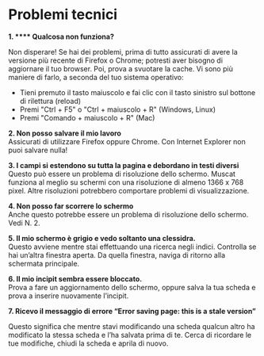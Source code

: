 # Problemi tecnici

**1. **** Qualcosa non funziona?**

Non disperare! Se hai dei problemi, prima di tutto assicurati di avere la versione più recente di Firefox o Chrome; potresti aver bisogno di aggiornare il tuo browser. Poi, prova a svuotare la cache. Vi sono più maniere di farlo, a seconda del tuo sistema operativo:

- Tieni premuto il tasto maiuscolo e fai clic con il tasto sinistro sul bottone di rilettura (reload)
- Premi "Ctrl + F5" o "Ctrl + maiuscolo + R" (Windows, Linux)
- Premi "Comando + maiuscolo + R" (Mac)

**2. Non posso salvare il mio lavoro**  
Assicurati di utilizzare Firefox oppure Chrome. Con Internet Explorer non puoi salvare nulla!

**3. I campi si estendono su tutta la pagina e debordano in testi diversi**  
Questo può essere un problema di risoluzione dello schermo. Muscat funziona al meglio su schermi con una risoluzione di almeno 1366 x 768 pixel. Altre risoluzioni potrebbero comportare problemi di visualizzazione.

**4. Non posso far scorrere lo schermo**  
Anche questo potrebbe essere un problema di risoluzione dello schermo. Vedi N. 2.

**5. Il mio schermo è grigio e vedo soltanto una clessidra.**  
Questo avviene mentre stai effettuando una ricerca negli indici. Controlla se hai un’altra finestra aperta. Da quella finestra, naviga di ritorno alla schermata principale.

**6. Il mio incipit sembra essere bloccato.**  
Prova a fare un aggiornamento dello schermo, oppure salva la tua scheda e prova a inserire nuovamente l’incipit.  

**7. Ricevo il messaggio di errore “Error saving page: this is a stale version”**  

Questo significa che mentre stavi modificando una scheda qualcun altro ha modificato la stessa scheda e l’ha salvata prima di te. Cerca di ricordare le tue modifiche, chiudi la scheda e aprila di nuovo.  
